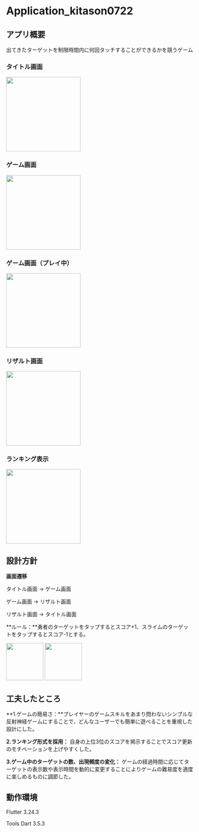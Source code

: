 # Application_kitason0722
## アプリ概要
出てきたターゲットを制限時間内に何回タッチすることができるかを競うゲーム
### タイトル画面
<img src="https://github.com/user-attachments/assets/326739c6-abcd-489e-994b-2ebe917dd143" width="200">

### ゲーム画面
<img src="https://github.com/user-attachments/assets/c42cc12b-bea6-4e76-b85f-9d38bcbb41c2" width="200">

### ゲーム画面（プレイ中）
<img src="https://github.com/user-attachments/assets/077fbc6a-137a-4e10-a5e0-8c18c2e3453a" width="200">

### リザルト画面
<img src="https://github.com/user-attachments/assets/3d572424-f149-4343-8f4c-24247757176b" width="200">

### ランキング表示
<img src="https://github.com/user-attachments/assets/8996e02b-f30f-45c0-af1a-3e7960cd9693" width="200">

## 設計方針
**画面遷移**

タイトル画面 -> ゲーム画面

ゲーム画面 -> リザルト画面

リザルト画面 -> タイトル画面

**ルール：**勇者のターゲットをタップするとスコア+1、スライムのターゲットをタップするとスコア-1とする。

<img src="https://github.com/user-attachments/assets/68b84739-1a19-4de0-8cc1-b217508e1416" width="100">

<img src="https://github.com/user-attachments/assets/578eed06-aff4-4940-8076-a7dd2d093d3b" width="100">

## 工夫したところ
**1.ゲームの簡易さ：**プレイヤーのゲームスキルをあまり問わないシンプルな反射神経ゲームにすることで、どんなユーザーでも簡単に遊べることを重視した設計にした。

**2.ランキング形式を採用：** 自身の上位3位のスコアを掲示することでスコア更新のモチベーションを上げやすくした。

**3.ゲーム中のターゲットの数、出現頻度の変化：** ゲームの経過時間に応じてターゲットの表示数や表示時間を動的に変更することによりゲームの難易度を適度に楽しめるものに調節した。

## 動作環境
Flutter 3.24.3

Tools Dart 3.5.3
